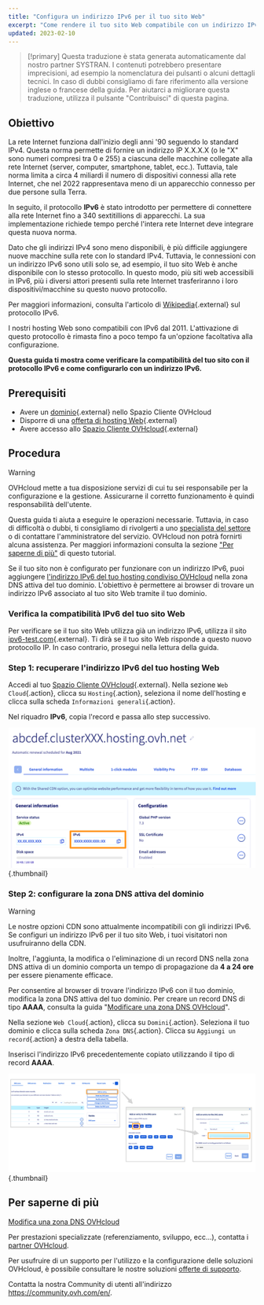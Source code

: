 ```yaml
---
title: "Configura un indirizzo IPv6 per il tuo sito Web"
excerpt: "Come rendere il tuo sito Web compatibile con un indirizzo IPv6"
updated: 2023-02-10
---
```



> [!primary]
> Questa traduzione è stata generata automaticamente dal nostro partner SYSTRAN. I contenuti potrebbero presentare imprecisioni, ad esempio la nomenclatura dei pulsanti o alcuni dettagli tecnici. In caso di dubbi consigliamo di fare riferimento alla versione inglese o francese della guida. Per aiutarci a migliorare questa traduzione, utilizza il pulsante "Contribuisci" di questa pagina.
>

## Obiettivo

La rete Internet funziona dall'inizio degli anni '90 seguendo lo standard IPv4. Questa norma permette di fornire un indirizzo IP X.X.X.X (o le "X" sono numeri compresi tra 0 e 255) a ciascuna delle macchine collegate alla rete Internet (server, computer, smartphone, tablet, ecc.). Tuttavia, tale norma limita a circa 4 miliardi il numero di dispositivi connessi alla rete Internet, che nel 2022 rappresentava meno di un apparecchio connesso per due persone sulla Terra.

In seguito, il protocollo **IPv6** è stato introdotto per permettere di connettere alla rete Internet fino a 340 sextitillions di apparecchi. La sua implementazione richiede tempo perché l'intera rete Internet deve integrare questa nuova norma. 

Dato che gli indirizzi IPv4 sono meno disponibili, è più difficile aggiungere nuove macchine sulla rete con lo standard IPv4. Tuttavia, le connessioni con un indirizzo IPv6 sono utili solo se, ad esempio, il tuo sito Web è anche disponibile con lo stesso protocollo. In questo modo, più siti web accessibili in IPv6, più i diversi attori presenti sulla rete Internet trasferiranno i loro dispositivi/macchine su questo nuovo protocollo.

Per maggiori informazioni, consulta l'articolo di [Wikipedia](https://it.wikipedia.org/wiki/IPv6){.external} sul protocollo IPv6.

I nostri hosting Web sono compatibili con IPv6 dal 2011. L'attivazione di questo protocollo è rimasta fino a poco tempo fa un'opzione facoltativa alla configurazione. 

**Questa guida ti mostra come verificare la compatibilità del tuo sito con il protocollo IPv6 e come configurarlo con un indirizzo IPv6.**

## Prerequisiti

- Avere un [dominio](https://www.ovhcloud.com/it/domains/){.external} nello Spazio Cliente OVHcloud
- Disporre di una [offerta di hosting Web](https://www.ovhcloud.com/it/web-hosting/){.external}
- Avere accesso allo [Spazio Cliente OVHcloud](https://www.ovh.com/auth/?action=gotomanager&from=https://www.ovh.it/&ovhSubsidiary=it){.external}

## Procedura

> [!warning]
>
> OVHcloud mette a tua disposizione servizi di cui tu sei responsabile per la configurazione e la gestione. Assicurarne il corretto funzionamento è quindi responsabilità dell'utente.
> 
> Questa guida ti aiuta a eseguire le operazioni necessarie. Tuttavia, in caso di difficoltà o dubbi, ti consigliamo di rivolgerti a uno [specialista del settore](https://partner.ovhcloud.com/it/directory/) o di contattare l'amministratore del servizio. OVHcloud non potrà fornirti alcuna assistenza. Per maggiori informazioni consulta la sezione ["Per saperne di più"](#go-further) di questo tutorial.
> 

Se il tuo sito non è configurato per funzionare con un indirizzo IPv6, puoi aggiungere [l'indirizzo IPv6 del tuo hosting condiviso OVHcloud](/pages/web_cloud/web_hosting/clusters_and_shared_hosting_IP) nella zona DNS attiva del tuo dominio. L'obiettivo è permettere ai browser di trovare un indirizzo IPv6 associato al tuo sito Web tramite il tuo dominio.

### Verifica la compatibilità IPv6 del tuo sito Web

Per verificare se il tuo sito Web utilizza già un indirizzo IPv6, utilizza il sito [ipv6-test.com](https://ipv6-test.com/validate.php){.external}. Ti dirà se il tuo sito Web risponde a questo nuovo protocollo IP. In caso contrario, prosegui nella lettura della guida.

### Step 1: recuperare l'indirizzo IPv6 del tuo hosting Web

Accedi al tuo [Spazio Cliente OVHcloud](https://www.ovh.com/auth/?action=gotomanager&from=https://www.ovh.it/&ovhSubsidiary=it){.external}. Nella sezione `Web Cloud`{.action}, clicca su `Hosting`{.action}, seleziona il nome dell'hosting e clicca sulla scheda `Informazioni generali`{.action}.

Nel riquadro **IPv6**, copia l'record e passa allo step successivo.

![IPv6](images/ipv6_01.png){.thumbnail}

### Step 2: configurare la zona DNS attiva del dominio

> [!warning]
>
> Le nostre opzioni CDN sono attualmente incompatibili con gli indirizzi IPv6. Se configuri un indirizzo IPv6 per il tuo sito Web, i tuoi visitatori non usufruiranno della CDN.
>
> Inoltre, l'aggiunta, la modifica o l'eliminazione di un record DNS nella zona DNS attiva di un dominio comporta un tempo di propagazione da **4 a 24 ore** per essere pienamente efficace.
>

Per consentire al browser di trovare l'indirizzo IPv6 con il tuo dominio, modifica la zona DNS attiva del tuo dominio. Per creare un record DNS di tipo **AAAA**, consulta la guida "[Modificare una zona DNS OVHcloud](/pages/web_cloud/domains/dns_zone_edit#modifica-la-zona-dns-ovhcloud-del-dominio)".

Nella sezione `Web Cloud`{.action}, clicca su `Domini`{.action}. Seleziona il tuo dominio e clicca sulla scheda `Zona DNS`{.action}. Clicca su `Aggiungi un record`{.action} a destra della tabella. 

Inserisci l'indirizzo IPv6 precedentemente copiato utilizzando il tipo di record **AAAA**.

![IPv6](images/ipv6_02.png){.thumbnail}

## Per saperne di più <a name="go-further"></a>

[Modifica una zona DNS OVHcloud](/pages/web_cloud/domains/dns_zone_edit#modifica-la-zona-dns-ovhcloud-del-dominio)

Per prestazioni specializzate (referenziamento, sviluppo, ecc...), contatta i [partner OVHcloud](https://partner.ovhcloud.com/it/directory/).

Per usufruire di un supporto per l'utilizzo e la configurazione delle soluzioni OVHcloud, è possibile consultare le nostre soluzioni [offerte di supporto](https://www.ovhcloud.com/it/support-levels/).

Contatta la nostra Community di utenti all'indirizzo <https://community.ovh.com/en/>.